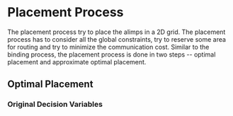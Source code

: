# Placement Process

The placement process try to place the alimps in a 2D grid. The placement process has to consider all the global constraints, try to reserve some area for routing and try to minimize the communication cost. Similar to the binding process, the placement process is done in two steps -- optimal placement and approximate optimal placement.

## Optimal Placement

### Original Decision Variables
